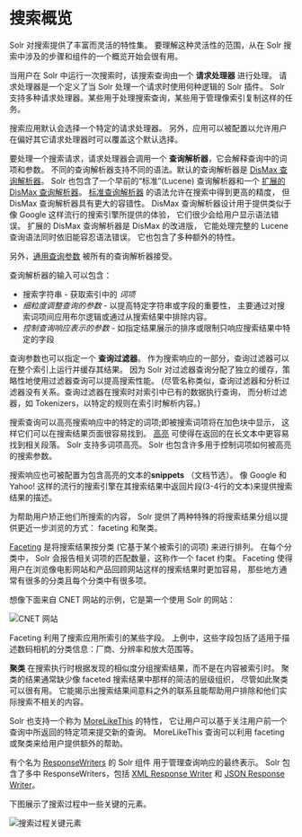# 搜索概览

Solr 对搜索提供了丰富而灵活的特性集。
要理解这种灵活性的范围，从在 Solr 搜索中涉及的步骤和组件的一个概览开始会很有用。

当用户在 Solr 中运行一次搜索时，该搜索查询由一个 **请求处理器** 进行处理。
请求处理器是一个定义了当 Solr 处理一个请求时使用何种逻辑的 Solr 插件。
Solr 支持多种请求处理器。某些用于处理搜索查询，某些用于管理像索引复制这样的任务。

搜索应用默认会选择一个特定的请求处理器。
另外，应用可以被配置以允许用户在偏好其它请求处理器时可以覆盖这个默认选择。

要处理一个搜索请求，请求处理器会调用一个 **查询解析器**，它会解释查询中的词项和参数。
不同的查询解析器支持不同的语法。默认的查询解析器是 [DisMax 查询解析器](./query_syntax/dismax.md)。
Solr 也包含了一个早前的“标准”(Lucene) 查询解析器和一个 
[扩展的 DisMax 查询解析器](./query_syntax/extended_dismax.md)。
[标准查询解析器](./query_syntax/standard.md) 的语法允许在搜索中得到更高的精度，
但 DisMax 查询解析器具有更大的容错性。
DisMax 查询解析器设计用于提供类似于像 Google 这样流行的搜索引擎所提供的体验，
它们很少会给用户显示语法错误。
扩展的 DisMax 查询解析器是 DisMax 的改进版，
它能处理完整的 Lucene 查询语法同时依旧能容忍语法错误。
它也包含了多种额外的特性。

另外，[通用查询参数](./query_syntax/common.md) 被所有的查询解析器接受。

查询解析器的输入可以包含：

* 搜索字符串 - 获取索引中的 *词项*
* *细粒度调整查询的参数* - 以提高特定字符串或字段的重要性，
主要通过对搜索词项间应用布尔逻辑或通过从搜索结果中排除内容。
* *控制查询响应表示的参数* - 如指定结果展示的排序或限制只响应搜索结果中特定的字段

查询参数也可以指定一个 **查询过滤器**。
作为搜索响应的一部分，查询过滤器可以在整个索引上运行并缓存其结果。
因为 Solr 对过滤器查询分配了独立的缓存，策略性地使用过滤器查询可以提高搜索性能。
(尽管名称类似，查询过滤器和分析过滤器没有关系。查询过滤器在搜索时对索引中已有的数据执行查询，
而分析过滤器，如 Tokenizers，以特定的规则在索引时解析内容。)

搜索查询可以高亮搜索响应中的特定的词项;即被搜索词项将在加色块中显示，
这样它们可以在搜索结果页面很容易找到。
[高亮](./highlight/readme.md) 可使得在返回的在长文本中更容易找到相关段落。
Solr 支持多词项高亮。
Solr 也包含许多用于控制词项如何被高亮的搜索参数。

搜索响应也可被配置为包含高亮的文本的**snippets** （文档节选）。
像 Google 和 Yahoo! 这样的流行的搜索引擎在其搜索结果中返回片段(3-4行的文本)来提供搜索结果的描述。

为帮助用户矫正他们所搜索的内容， Solr 提供了两种特殊的将搜索结果分组以提供更近一步浏览的方式：
faceting 和聚类。

[Faceting](./faceting.md) 是将搜索结果按分类 (它基于某个被索引的词项) 来进行排列。
在每个分类中， Solr 会报告相关词项的匹配数量，这称作一个 facet 约束。
Faceting 使得用户在浏览像电影网站和产品回顾网站这样的搜索结果时更加容易，
那些地方通常有很多的分类且每个分类中有很多项。

想像下面来自 CNET 网站的示例，它是第一个使用 Solr 的网站：

![CNET 网站](../images/searching-CNET.png)

Faceting 利用了搜索应用所索引的某些字段。
上例中，这些字段包括了适用于描述数码相机的分类信息：厂商、分辨率和放大范围等。

**聚类** 在搜索执行时根据发现的相似度分组搜索结果，而不是在内容被索引时。
聚类的结果通常缺少像 faceted 搜索结果中那样的简洁的层级组织，
尽管如此聚类可以很有用。
它能揭示出搜索结果间意料之外的联系且能帮助用户排除和他们实际搜索不相关的内容。

Solr 也支持一个称为 [MoreLikeThis](./morelikethis.md) 的特性，
它让用户可以基于关注用户前一个查询中所返回的特定项来提交新的查询。
MoreLikeThis 查询可以利用 faceting 或聚类来给用户提供额外的帮助。

有个名为 [ResponseWriters](searching/response_writers.md) 的 Solr 组件
用于管理查询响应的最终表示。
Solr 包含了多中 ResponseWriters，包括
[XML Response Writer](https://cwiki.apache.org/confluence/display/solr/Response+Writers#ResponseWriters-TheStandardXMLResponseWriter)
和 [JSON Response Writer](https://cwiki.apache.org/confluence/display/solr/Response+Writers#ResponseWriters-JSONResponseWriter)。

下图展示了搜索过程中一些关键的元素。

![搜索过程关键元素](../images/searching-elements.png)
